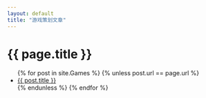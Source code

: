 ```yaml
---
layout: default
title: "游戏策划文章"
---
```


<h1>{{ page.title }}</h1>

<ul>
{% for post in site.Games %}
  {% unless post.url == page.url %}
    <li><a href="{{ post.url | relative_url }}">{{ post.title }}</a></li>
  {% endunless %}
{% endfor %}
</ul>
